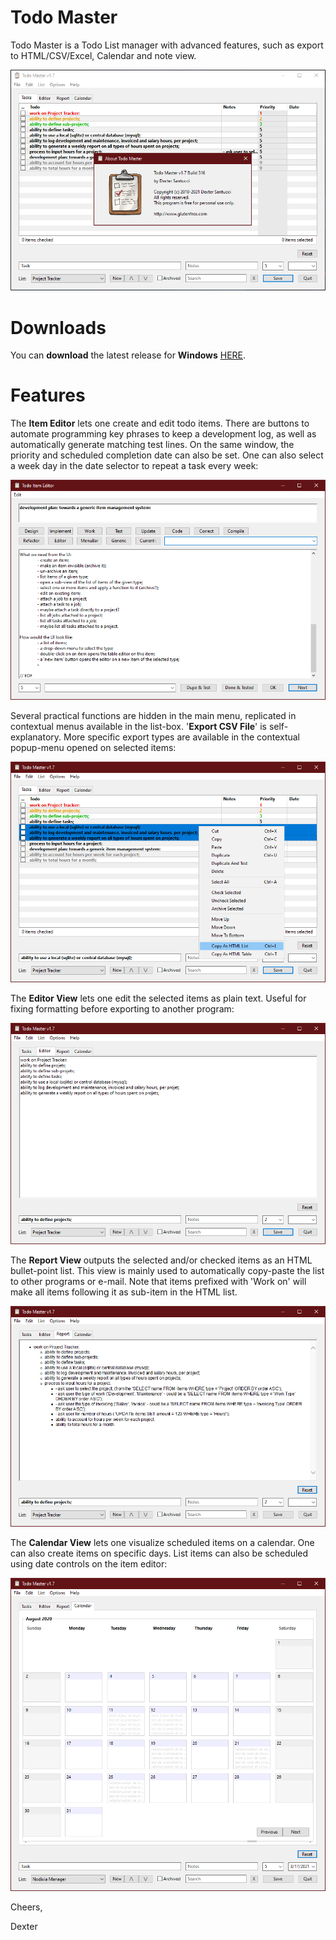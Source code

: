 # Todo Master
Todo Master is a Todo List manager with advanced features, such as export to HTML/CSV/Excel, Calendar and note view.

<p align="center"><img src="Screenshots/MainWindow.PNG"></p>

# Downloads

You can <b>download</b> the latest release for <b>Windows</b> [HERE](https://github.com/DexterLagan/todo-master/releases/tag/v1.7.316).

# Features

The <b>Item Editor</b> lets one create and edit todo items. There are buttons to automate programming key phrases to keep a development log, as well as automatically generate matching test lines. On the same window, the priority and scheduled completion date can also be set. One can also select a week day in the date selector to repeat a task every week:

<p align="center"><img src="Screenshots/Item.PNG"></p>

Several practical functions are hidden in the main menu, replicated in contextual menus available in the list-box. '<b>Export CSV File</b>' is self-explanatory. More specific export types are available in the contextual popup-menu opened on selected items:

<p align="center"><img src="Screenshots/Export.PNG"></p>

The <b>Editor View</b> lets one edit the selected items as plain text. Useful for fixing formatting before exporting to another program:

<p align="center"><img src="Screenshots/Editor.PNG"></p>

The <b>Report View</b> outputs the selected and/or checked items as an HTML bullet-point list. This view is mainly used to automatically copy-paste the list to other programs or e-mail. Note that items prefixed with 'Work on' will make all items following it as sub-item in the HTML list.

<p align="center"><img src="Screenshots/Report.PNG"></p>

The <b>Calendar View</b> lets one visualize scheduled items on a calendar. One can also create items on specific days. List items can also be scheduled using date controls on the item editor:

<p align="center"><img src="Screenshots/Calendar.PNG"></p>

Cheers,

Dexter

